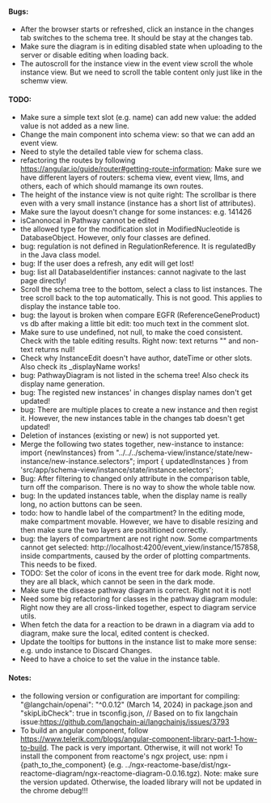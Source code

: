 #### Bugs:
- After the browser starts or refreshed, click an instance in the changes tab switches to the schema tree. It should be stay at the changes tab.
- Make sure the diagram is in editing disabled state when uploading to the server or disable editing when loading back.
- The autoscroll for the instance view in the event view scroll the whole instance view. But we need to scroll the table content only just like in the schemw view.

#### TODO:
- Make sure a simple text slot (e.g. name) can add new value: the added value is not added as a new line.
- Change the main component into schema view: so that we can add an event view.
- Need to style the detailed table view for schema class.
- refactoring the routes by following https://angular.io/guide/router#getting-route-information: Make sure we have different layers of routers: schema view, event view, llms, and others, each of which should mamange its own routes.
- The height of the instance view is not quite right: The scrollbar is there even with a very small instance (instance has a short list of attributes).
- Make sure the layout doesn't change for some instances: e.g. 141426
- isCanonocal in Pathway cannot be edited
- the allowed type for the modification slot in ModifiedNucleotide is DatabaseObject. However, only four classes are defined.
- bug: regulation is not defined in RegulationReference. It is regulatedBy in the Java class model.
- bug: If the user does a refresh, any edit will get lost!
- bug: list all DatabaseIdentifier instances: cannot nagivate to the last page directly!
- Scroll the schema tree to the bottom, select a class to list instances. The tree scroll back to the top automatically. This is not good. This applies to display the instance table too. 
- bug: the layout is broken when compare EGFR (ReferenceGeneProduct) vs db after making a little bit edit: too much text in the comment slot.
- Make sure to use undefined, not null, to make the coed consistent. Check with the table editing results. Right now: text returns "" and non-text returns null!
- Check why InstanceEdit doesn't have author, dateTime or other slots. Also check its _displayName works!
- bug: PathwayDiagram is not listed in the schema tree! Also check its display name generation.
- bug: The registed new instances' in changes display names don't get updated!
- bug: There are multiple places to create a new instance and then regist it. However, the new instances table in the changes tab doesn't get updated!
- Deletion of instances (existing or new) is not supported yet.
- Merge the following two states together, new-instance to instance:
import {newInstances} from "../../../schema-view/instance/state/new-instance/new-instance.selectors";
import { updatedInstances } from 'src/app/schema-view/instance/state/instance.selectors';
- Bug: After filtering to changed only attribute in the comparison table, turn off the comparison. There is no way to show the whole table now.
- bug: In the updated instances table, when the display name is really long, no action buttons can be seen.
- todo: how to handle label of the compartment? In the editing mode, make compartment movable. However, we have to disable resizing and then make sure the two layers are posititioned correctly.
- bug: the layers of compartment are not right now. Some compartments cannot get selected: http://localhost:4200/event_view/instance/157858, inside compartments, caused by the order of plotting compartments. This needs to be fixed.
- TODO: Set the color of icons in the event tree for dark mode. Right now, they are all black, which cannot be seen in the dark mode.
- Make sure the disease pathway diagram is correct. Right not it is not!
- Need some big refactoring for classes in the pathway diagram module: Right now they are all cross-linked together, espect to diagram service utils.
- When fetch the data for a reaction to be drawn in a diagram via add to diagram, make sure the local, edited content is checked.
- Update the tooltips for buttons in the instance list to make more sense: e.g. undo instance to Discard Changes.
- Need to have a choice to set the value in the instance table.


#### Notes:
- the following version or configuration are important for compiling: "@langchain/openai": "^0.0.12" (March 14, 2024) in package.json and "skipLibCheck": true in tsconfig.json, // Based on to fix langchain issue:https://github.com/langchain-ai/langchainjs/issues/3793
- To build an angular component, follow https://www.telerik.com/blogs/angular-component-library-part-1-how-to-build. The pack is very important. Otherwise, it will not work! To install the component from reactome's ngx project, use: npm i {path_to_the_component} (e.g. ../ngx-reactome-base/dist/ngx-reactome-diagram/ngx-reactome-diagram-0.0.16.tgz). Note: make sure the version updated. Otherwise, the loaded library will not be updated in the chrome debug!!!

